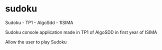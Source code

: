 # sudoku
Sudoku - TP1 - AlgoSdd - 1ISIMA

Sudoku console application made in TP1 of AlgoSDD in first year of ISIMA

Allow the user to play Sudoku
